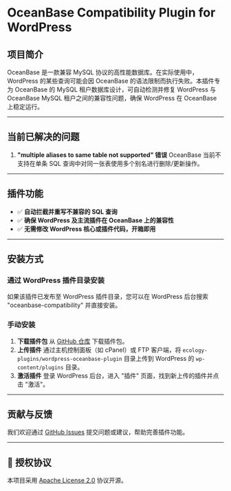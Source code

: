 # OceanBase Compatibility Plugin for WordPress

## 项目简介

OceanBase 是一款兼容 MySQL 协议的高性能数据库。在实际使用中，WordPress 的某些查询可能会因 OceanBase 的语法限制而执行失败。本插件专为 OceanBase 的 MySQL 租户数据库设计，可自动检测并修复 WordPress 与 OceanBase MySQL 租户之间的兼容性问题，确保 WordPress 在 OceanBase 上稳定运行。

------

## 当前已解决的问题

1. **"multiple aliases to same table not supported" 错误**
OceanBase 当前不支持在单条 SQL 查询中对同一张表使用多个别名进行删除/更新操作。

------

## 插件功能

- ✅ **自动拦截并重写不兼容的 SQL 查询**
- ✅ **确保 WordPress 及主流插件在 OceanBase 上的兼容性**
- ✅ **无需修改 WordPress 核心或插件代码，开箱即用**

------

## 安装方式

### 通过 WordPress 插件目录安装

如果该插件已发布至 WordPress 插件目录，您可以在 WordPress 后台搜索 "oceanbase-compatibility" 并直接安装。

### 手动安装

1. **下载插件包**
   从 [GitHub 仓库](https://github.com/oceanbase/oceanbase/ecology-plugins.git) 下载插件包。
2. **上传插件**
   通过主机控制面板（如 cPanel）或 FTP 客户端，将 `ecology-plugins/wordpress-oceanbase-plugin` 目录上传到 WordPress 的 `wp-content/plugins` 目录。
3. **激活插件**
   登录 WordPress 后台，进入 "插件" 页面，找到新上传的插件并点击 "激活"。

------

## 贡献与反馈

我们欢迎通过 [GitHub Issues](https://github.com/oceanbase/ecology-plugins/issues) 提交问题或建议，帮助完善插件功能。

------

## 📄 授权协议

本项目采用 [Apache License 2.0](https://github.com/oceanbase/ecology-plugins/LICENSE) 协议开源。